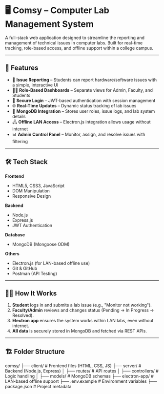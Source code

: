 # 🖥️ Comsy – Computer Lab Management System

A full-stack web application designed to streamline the reporting and management of technical issues in computer labs. Built for real-time tracking, role-based access, and offline support within a college campus.

---

## 🚀 Features

- 🧾 **Issue Reporting** – Students can report hardware/software issues with a simple, interactive UI
- 👨‍🏫 **Role-Based Dashboards** – Separate views for Admin, Faculty, and Students
- 🔐 **Secure Login** – JWT-based authentication with session management
- 🌐 **Real-Time Updates** – Dynamic status tracking of lab issues
- 💾 **MongoDB Integration** – Stores user roles, issue logs, and lab system details
- 🖧 **Offline LAN Access** – Electron.js integration allows usage without internet
- 📊 **Admin Control Panel** – Monitor, assign, and resolve issues with filtering

---

## 🛠️ Tech Stack

**Frontend**  
- HTML5, CSS3, JavaScript  
- DOM Manipulation  
- Responsive Design

**Backend**  
- Node.js  
- Express.js  
- JWT Authentication

**Database**  
- MongoDB (Mongoose ODM)

**Others**  
- Electron.js (for LAN-based offline use)  
- Git & GitHub  
- Postman (API Testing)

---

## 🧑‍💻 How It Works

1. **Student** logs in and submits a lab issue (e.g., "Monitor not working").
2. **Faculty/Admin** reviews and changes status (Pending → In Progress → Resolved).
3. **Electron app** ensures the system works within LAN labs, even without internet.
4. **All data** is securely stored in MongoDB and fetched via REST APIs.

---

## 🏗️ Folder Structure

comsy/
├── client/ # Frontend files (HTML, CSS, JS)
├── server/ # Backend (Node.js, Express)
│ ├── routes/ # API routes
│ ├── controllers/ # Logic handling
│ ├── models/ # MongoDB schemas
├── electron-app/ # LAN-based offline support
├── .env.example # Environment variables
├── package.json # Project metadata

